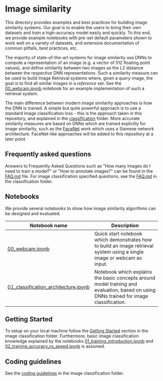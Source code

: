 # Image similarity

This directory provides examples and best practices for building image similarity systems. Our goal is to enable the users to bring their own datasets and train a high-accuracy model easily and quickly. To this end, we provide example notebooks with pre-set default parameters shown to work well on a variety of datasets, and extensive documentation of common pitfalls, best practices, etc.

The majority of state-of-the-art systems for image similarity use DNNs to compute a representation of an image (e.g. a vector of 512 floating point values), and define similarity between two images as the L2 distance between the respective DNN representations. Such a similarity measure can be used to build Image Retrieval systems where, given a *query* image, the goal is to find all similar images in a *reference* set. See the [00_webcam.ipynb](similarity/00_webcam.ipynb) notebook for an example implementation of such a retrieval system.

The main difference between modern image similarity approaches is how the DNN is trained. A simple but quite powerful approach is to use a standard image classification loss - this is the approach taken in this repository, and explained in the [classification]("../classification") folder. More accurate similarity measures are based on DNNs which are trained explicitly for image similarity, such as the [FaceNet](https://arxiv.org/pdf/1503.03832.pdf) work which uses a Siamese network architecture. FaceNet-like approaches will be added to this repository at a later point.


## Frequently asked questions

Answers to Frequently Asked Questions such as "How many images do I need to train a model?" or "How to annotate images?" can be found in the [FAQ.md](FAQ.md) file. For image classification specified questions, see the [FAQ.md](../classification/FAQ.md) in the classification folder.


## Notebooks

We provide several notebooks to show how image similarity algorithms can be designed and evaluated.

| Notebook name | Description |
| --- | --- |
| [00_webcam.ipynb](../classification/notebooks/00_webcam.ipynb)| Quick start notebook which demonstrates how to build an image retrieval system using a single image or webcam as input.
| [01_classification_architecture.ipynb](../classification/notebooks/01_training_introduction.ipynb)| Notebook which explains the basic concepts around model training and evaluation, based on using DNNs trained for image classification.|


## Getting Started

To setup on your local machine follow the [Getting Started](../classification/#getting-started) section in the image classification folder. Furthermore, basic image classification knowledge explained by the notebooks [01_training_introduction.ipynb](../classification/01_training_introduction.ipynb) and [02_training_accuracy_vs_speed.ipynb](../classification/02_training_accuracy_vs_speed.ipynb) is assumed.


## Coding guidelines

See the [coding guidelines](../classification/#coding-guidelines) in the image classification folder.
